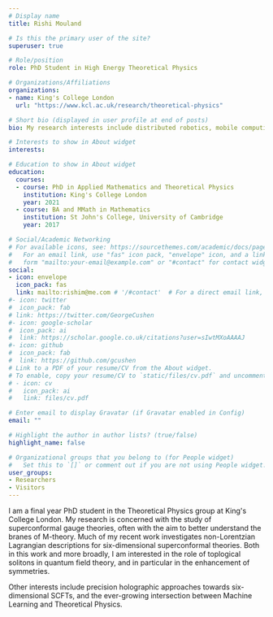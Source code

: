 ```yaml
---
# Display name
title: Rishi Mouland

# Is this the primary user of the site?
superuser: true

# Role/position
role: PhD Student in High Energy Theoretical Physics

# Organizations/Affiliations
organizations:
- name: King's College London
  url: "https://www.kcl.ac.uk/research/theoretical-physics"

# Short bio (displayed in user profile at end of posts)
bio: My research interests include distributed robotics, mobile computing and programmable matter.

# Interests to show in About widget
interests:

# Education to show in About widget
education:
  courses:
  - course: PhD in Applied Mathematics and Theoretical Physics
    institution: King's College London
    year: 2021
  - course: BA and MMath in Mathematics
    institution: St John's College, University of Cambridge
    year: 2017

# Social/Academic Networking
# For available icons, see: https://sourcethemes.com/academic/docs/page-builder/#icons
#   For an email link, use "fas" icon pack, "envelope" icon, and a link in the
#   form "mailto:your-email@example.com" or "#contact" for contact widget.
social:
- icon: envelope
  icon_pack: fas
  link: mailto:rishim@me.com # '/#contact'  # For a direct email link, use "mailto:test@example.org".
#- icon: twitter
#  icon_pack: fab
# link: https://twitter.com/GeorgeCushen
#- icon: google-scholar
#  icon_pack: ai
#  link: https://scholar.google.co.uk/citations?user=sIwtMXoAAAAJ
#- icon: github
#  icon_pack: fab
#  link: https://github.com/gcushen
# Link to a PDF of your resume/CV from the About widget.
# To enable, copy your resume/CV to `static/files/cv.pdf` and uncomment the lines below.
# - icon: cv
#   icon_pack: ai
#   link: files/cv.pdf

# Enter email to display Gravatar (if Gravatar enabled in Config)
email: ""

# Highlight the author in author lists? (true/false)
highlight_name: false

# Organizational groups that you belong to (for People widget)
#   Set this to `[]` or comment out if you are not using People widget.
user_groups:
- Researchers
- Visitors
---
```


I am a final year PhD student in the Theoretical Physics group at King's College London. My research is concerned with the study of superconformal gauge theories, often with the aim to better understand the branes of M-theory. Much of my recent work investigates non-Lorentzian Lagrangian descriptions for six-dimensional superconformal theories. Both in this work and more broadly, I am interested in the role of toplogical solitons in quantum field theory, and in particular in the enhancement of symmetries.

Other interests include precision holographic approaches towards six-dimensional SCFTs, and the ever-growing intersection between Machine Learning and Theoretical Physics.


